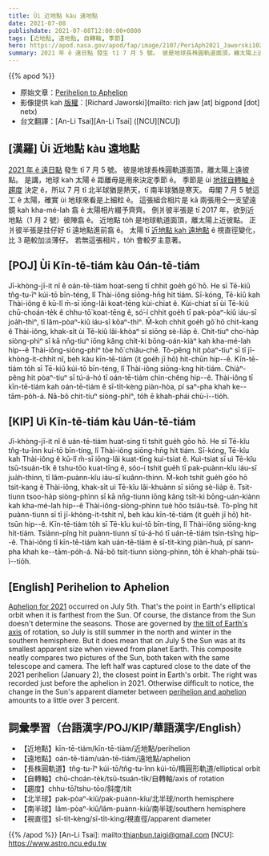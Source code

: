 ```yaml
---
title: Ùi 近地點 kàu 遠地點
date: 2021-07-08
publishdate: 2021-07-08T12:00:00+0800
tags: [近地點, 遠地點, 自轉軸, 季節]
hero: https://apod.nasa.gov/apod/fap/image/2107/PeriAph2021_Jaworski1024.jpg
summary: 2021 年 ê 遠日點 發生 tī 7 月 5 號。 彼是地球長株圓軌道面頂，離太陽上遠彼點。
---
```


{{% apod %}}

- 原始文章：[Perihelion to Aphelion](https://apod.nasa.gov/apod/ap210708.html)
- 影像提供 kah [版權][copyright]：[Richard Jaworski](mailto: rich jaw [at] bigpond [dot] netx)
- 台文翻譯：[An-Li Tsai][An-Li Tsai] ([NCU][NCU])

## [漢羅] Ùi 近地點 kàu 遠地點
[2021 年 ê 遠日點][Aphelion for 2021] 發生 tī 7 月 5 號。
彼是地球長株圓軌道面頂，離太陽上遠彼點。
是講，地球 kah 太陽 ê 距離毋是用來決定季節 ê。
季節是 ùi [地球自轉軸 ê 趨度][the tilt of Earth's axis] 決定 ê，所以 7 月 tī 北半球猶是熱天，tī 南半球猶是寒天。
毋閣 7 月 5 號這工 ê 太陽，確實 ùi 地球來看是上細粒 ê。
這張組合相片是 kā 兩張用仝一支望遠鏡 kah kha-mé-lah 翕 ê 太陽相片綴予齊齊。
倒爿彼半張是 tī 2017 年，欲到近地點（1 月 2 號）彼陣翕 ê。
近地點 to̍h 是地球軌道面頂，離太陽上近彼點。
正爿彼半張是拄仔好 tī 遠地點進前翕 ê。
太陽 tī [近地點 kah 遠地點][perihelion and aphelion] ê 視直徑變化，比 3 葩較加淡薄仔。
若無這張相片，to̍h 會較歹主意著。




## [POJ] Ùi Kīn-tē-tiám kàu Oán-tē-tiám
Jī-khòng-jī-it nî ê oán-tē-tiám hoat-seng tī chhit goe̍h gō͘ hō.
He sī Tē-kiû tn̂g-tu-îⁿ kúi-tō bīn-téng, lî Thài-iông siōng-hn̄g hit tiám.
Sī-kóng, Tē-kiû kah Thài-iông ê kū-lî m̄-sī iōng-lâi koat-tēng kùi-chiat ê.
Kùi-chiat sī ùi Tē-kiû chū-choán-te̍k ê chhu-tō͘ koat-tēng ê, só͘-í chhit goe̍h tī pak-pòaⁿ-kiû iáu-sī joa̍h-thiⁿ, tī lâm-pòaⁿ-kiû iáu-sī kôaⁿ-thiⁿ.
M̄-koh chhit goe̍h gō͘ hō chit-kang ê Thài-iông, khak-si̍t ùi Tē-kiû lâi-khòaⁿ sī siōng sè-lia̍p ê.
Chit-tiuⁿ cho͘-ha̍p siòng-phìⁿ sī kā nn̄g-tiuⁿ iōng kâng chi̍t-ki bōng-oán-kiàⁿ kah kha-mé-lah hip--ê Thài-iông-siòng-phìⁿ tòe hō͘ chiâu-chê.
Tò-pêng hit pòaⁿ-tiuⁿ sī tī jī-khòng-it-chhit nî, beh kàu kīn-tē-tiám (it goe̍h jī hō) hit-chūn hip--ê.
Kīn-tē-tiám to̍h sī Tē-kiû kúi-tō bīn-téng, lî Thài-iông siōng-kng hit-tiám.
Chiàⁿ-pêng hit pòaⁿ-tiuⁿ sī tú-á-hó tī oán-tē-tiám chìn-chêng hip--ê.
Thài-iông tī kīn-tē-tiám kah oán-tē-tiám ê sī-ti̍t-kèng piàn-hòa, pí saⁿ-pha khah ke--tām-po̍h-á.
Nā-bô chit-tiuⁿ siòng-phìⁿ, to̍h ē khah-phái chù-ì--tio̍h.



## [KIP] Uì Kīn-tē-tiám kàu Uán-tē-tiám
Jī-khòng-jī-it nî ê uán-tē-tiám huat-sing tī tshit gue̍h gōo hō.
He sī Tē-kîu tn̂g-tu-înn kuí-tō bīn-tíng, lî Thài-iông siōng-hn̄g hit tiám.
Sī-kóng, Tē-kîu kah Thài-iông ê kū-lî m̄-sī iōng-lâi kuat-tīng kuì-tsiat ê.
Kuì-tsiat sī uì Tē-kîu tsū-tsuán-ti̍k ê tshu-tōo kuat-tīng ê, sóo-í tshit gue̍h tī pak-puànn-kîu iáu-sī jua̍h-thinn, tī lâm-puànn-kîu iáu-sī kuânn-thinn.
M̄-koh tshit gue̍h gōo hō tsit-kang ê Thài-iông, khak-si̍t uì Tē-kîu lâi-khuànn sī siōng sè-lia̍p ê.
Tsit-tiunn tsoo-ha̍p siòng-phìnn sī kā nn̄g-tiunn iōng kâng tsi̍t-ki bōng-uán-kiànn kah kha-mé-lah hip--ê Thài-iông-siòng-phìnn tuè hōo tsiâu-tsê.
Tò-pîng hit puànn-tiunn sī tī jī-khòng-it-tshit nî, beh kàu kīn-tē-tiám (it gue̍h jī hō) hit-tsūn hip--ê.
Kīn-tē-tiám to̍h sī Tē-kîu kuí-tō bīn-tíng, lî Thài-iông siōng-kng hit-tiám.
Tsiànn-pîng hit puànn-tiunn sī tú-á-hó tī uán-tē-tiám tsìn-tsîng hip--ê.
Thài-iông tī kīn-tē-tiám kah uán-tē-tiám ê sī-ti̍t-kìng piàn-huà, pí sann-pha khah ke--tām-po̍h-á.
Nā-bô tsit-tiunn siòng-phìnn, to̍h ē khah-phái tsù-ì--tio̍h.



## [English] Perihelion to Aphelion
[Aphelion for 2021][Aphelion for 2021] occurred on July 5th.
That's the point in Earth's elliptical orbit when it is farthest from the Sun.
Of course, the distance from the Sun doesn't determine the seasons.
Those are governed by [the tilt of Earth's axis][the tilt of Earth's axis] of rotation, so July is still summer in the north and winter in the southern hemisphere.
But it does mean that on July 5 the Sun was at its smallest apparent size when viewed from planet Earth.
This composite neatly compares two pictures of the Sun, both taken with the same telescope and camera.
The left half was captured close to the date of the 2021 perihelion (January 2), the closest point in Earth's orbit.
The right was recorded just before the aphelion in 2021.
Otherwise difficult to notice, the change in the Sun's apparent diameter between [perihelion and aphelion][perihelion and aphelion] amounts to a little over 3 percent.




## 詞彙學習（台語漢字/POJ/KIP/華語漢字/English）

- 【近地點】kīn-tē-tiám/kīn-tē-tiám/近地點/perihelion
- 【遠地點】oán-tē-tiám/uán-tē-tiám/遠地點/aphelion
- 【長株圓軌道】tn̂g-tu-îⁿ kúi-tō/tn̂g-tu-înn kúi-tō/橢圓形軌道/elliptical orbit
- 【自轉軸】chū-choán-te̍k/tsū-tsuán-ti̍k/自轉軸/axis of rotation
- 【趨度】chhu-tō͘/tshu-tōo/斜度/tilt
- 【北半球】pak-pòaⁿ-kiû/pak-puànn-kîu/北半球/north hemisphere
- 【南半球】lâm-pòaⁿ-kiû/lâm-puànn-kiû/南半球/southern hemisphere
- 【視直徑】sī-ti̍t-kèng/sī-ti̍t-kìng/視直徑/apparent diameter




{{% /apod %}}
[An-Li Tsai]: mailto:thianbun.taigi@gmail.com
[NCU]: https://www.astro.ncu.edu.tw

[copyright]: https://apod.nasa.gov/apod/fap/lib/about_apod.html#srapply


[Aphelion for 2021]:https://earthsky.org/astronomy-essentials/earth-farthest-from-the-sun-for-year-in-early-july/
[the tilt of Earth's axis]:https://solarsystem.nasa.gov/planets/earth/in-depth/#orbit_and_rotation_otp
[perihelion and aphelion]:http://astropixels.com/ephemeris/perap2001.html

